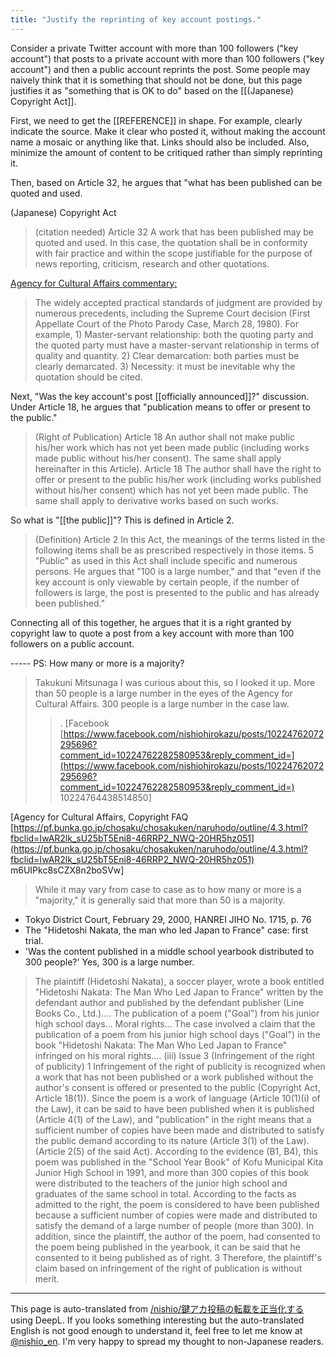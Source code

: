 ```yaml
---
title: "Justify the reprinting of key account postings."
---
```


Consider a private Twitter account with more than 100 followers ("key account") that posts to a private account with more than 100 followers ("key account") and then a public account reprints the post.
Some people may naively think that it is something that should not be done, but this page justifies it as "something that is OK to do" based on the [[(Japanese) Copyright Act]].

First, we need to get the [[REFERENCE]] in shape.
For example, clearly indicate the source. Make it clear who posted it, without making the account name a mosaic or anything like that. Links should also be included.
Also, minimize the amount of content to be critiqued rather than simply reprinting it.

Then, based on Article 32, he argues that "what has been published can be quoted and used.

(Japanese) Copyright Act
>  (citation needed)
>  Article 32 A work that has been published may be quoted and used. In this case, the quotation shall be in conformity with fair practice and within the scope justifiable for the purpose of news reporting, criticism, research and other quotations.

[Agency for Cultural Affairs commentary:](https://pf.bunka.go.jp/chosaku/chosakuken/naruhodo/answer.asp?Q_ID=0000304)
> The widely accepted practical standards of judgment are provided by numerous precedents, including the Supreme Court decision (First Appellate Court of the Photo Parody Case, March 28, 1980). For example, 1) Master-servant relationship: both the quoting party and the quoted party must have a master-servant relationship in terms of quality and quantity. 2) Clear demarcation: both parties must be clearly demarcated. 3) Necessity: it must be inevitable why the quotation should be cited.

Next, "Was the key account's post [[officially announced]]?" discussion.
Under Article 18, he argues that "publication means to offer or present to the public."
>  (Right of Publication)
>  Article 18 An author shall not make public his/her work which has not yet been made public (including works made public without his/her consent). The same shall apply hereinafter in this Article). Article 18 The author shall have the right to offer or present to the public his/her work (including works published without his/her consent) which has not yet been made public. The same shall apply to derivative works based on such works.

So what is "[[the public]]"? This is defined in Article 2.
>  (Definition)
>  Article 2 In this Act, the meanings of the terms listed in the following items shall be as prescribed respectively in those items.
> 5 "Public" as used in this Act shall include specific and numerous persons.
He argues that "100 is a large number," and that "even if the key account is only viewable by certain people, if the number of followers is large, the post is presented to the public and has already been published."

Connecting all of this together, he argues that it is a right granted by copyright law to quote a post from a key account with more than 100 followers on a public account.

----- PS: How many or more is a majority?
> Takukuni Mitsunaga I was curious about this, so I looked it up.
> More than 50 people is a large number in the eyes of the Agency for Cultural Affairs.
> 300 people is a large number in the case law.
> >. [Facebook [https://www.facebook.com/nishiohirokazu/posts/10224762072295696?comment_id=10224762282580953&reply_comment_id=](https://www.facebook.com/nishiohirokazu/posts/10224762072295696?comment_id=10224762282580953&reply_comment_id=) 10224764438514850]

[Agency for Cultural Affairs, Copyright FAQ [https://pf.bunka.go.jp/chosaku/chosakuken/naruhodo/outline/4.3.html?fbclid=IwAR2lk_sU25bT5Eni8-46RRP2_NWQ-20HR5hz051](https://pf.bunka.go.jp/chosaku/chosakuken/naruhodo/outline/4.3.html?fbclid=IwAR2lk_sU25bT5Eni8-46RRP2_NWQ-20HR5hz051) m6UIPkc8sCZX8n2boSVw]
> While it may vary from case to case as to how many or more is a "majority," it is generally said that more than 50 is a majority.

- Tokyo District Court, February 29, 2000, HANREI JIHO No. 1715, p. 76
- The "Hidetoshi Nakata, the man who led Japan to France" case: first trial.
- 'Was the content published in a middle school yearbook distributed to 300 people?' Yes, 300 is a large number.
> The plaintiff (Hidetoshi Nakata), a soccer player, wrote a book entitled "Hidetoshi Nakata: The Man Who Led Japan to France" written by the defendant author and published by the defendant publisher (Line Books Co., Ltd.).... The publication of a poem ("Goal") from his junior high school days... Moral rights... The case involved a claim that the publication of a poem from his junior high school days ("Goal") in the book "Hidetoshi Nakata: The Man Who Led Japan to France" infringed on his moral rights....
> (iii) Issue 3 (Infringement of the right of publicity)
>  1 Infringement of the right of publicity is recognized when a work that has not been published or a work published without the author's consent is offered or presented to the public (Copyright Act, Article 18(1)).
>  Since the poem is a work of language (Article 10(1)(i) of the Law), it can be said to have been published when it is published (Article 4(1) of the Law), and "publication" in the right means that a sufficient number of copies have been made and distributed to satisfy the public demand according to its nature (Article 3(1) of the Law). (Article 2(5) of the said Act).
>  According to the evidence (B1, B4), this poem was published in the "School Year Book" of Kofu Municipal Kita Junior High School in 1991, and more than 300 copies of this book were distributed to the teachers of the junior high school and graduates of the same school in total.
>  According to the facts as admitted to the right, the poem is considered to have been published because a sufficient number of copies were made and distributed to satisfy the demand of a large number of people (more than 300).
>  In addition, since the plaintiff, the author of the poem, had consented to the poem being published in the yearbook, it can be said that he consented to it being published as of right.
>  3 Therefore, the plaintiff's claim based on infringement of the right of publication is without merit.

---
This page is auto-translated from [/nishio/鍵アカ投稿の転載を正当化する](https://scrapbox.io/nishio/鍵アカ投稿の転載を正当化する) using DeepL. If you looks something interesting but the auto-translated English is not good enough to understand it, feel free to let me know at [@nishio_en](https://twitter.com/nishio_en). I'm very happy to spread my thought to non-Japanese readers.